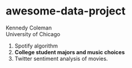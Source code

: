 # awesome-data-project
Kennedy Coleman<br>
University of Chicago<br>
1) Spotify algorithm<br>
2) **College student majors and music choices**<br>
3) Twitter sentiment analysis of movies.